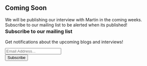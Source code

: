 ## Coming Soon

We will be publishing our interview with Martin in the coming weeks. Subscribe to our mailing list to be alerted when its published!

<!-- Begin MailChimp Signup Form -->
<link href="//cdn-images.mailchimp.com/embedcode/classic-10_7.css" rel="stylesheet" type="text/css">
<div id="mc_embed_signup" style="margin-top: -20px">
    <form action="https://isetta.us19.list-manage.com/subscribe/post?u=1d83cb806c55e205be26db856&amp;id=860c7d79cf" method="post" id="mc-embedded-subscribe-form" name="mc-embedded-subscribe-form" class="validate" target="_blank" novalidate>
        <div id="mc_embed_signup_scroll">
            <h3>Subscribe to our mailing list</h3>
            <p style="margin-bottom: -22px;">Get notifications about the upcoming blogs and interviews!</p>
            <br><br>
            <div class="mc-field-group">
                <label for="mce-EMAIL"> </label>
                <input type="email" placeholder="Email Address..." name="EMAIL" class="required email" id="mce-EMAIL">
            </div>
            <div id="mce-responses" class="clear">
                <div class="response" id="mce-error-response" style="display:none"></div>
                <div class="response" id="mce-success-response" style="display:none"></div>
            </div>
            <div style="position: absolute; left: -5000px;" aria-hidden="true">
                <input type="text" name="b_1d83cb806c55e205be26db856_860c7d79cf" tabindex="-1" value="">
            </div>
            <div class="clear" id="submit-button">
                <input type="submit" value="Subscribe" name="subscribe" id="mc-embedded-subscribe" class="button">
            </div>
        </div>
    </form>
</div>
<!--End mc_embed_signup-->